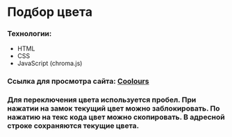 # Подбор цвета

### Технологии:

- HTML
- CSS
- JavaScript (chroma.js)

### Ссылка для просмотра сайта: [Coolours]("")

### Для переключения цвета используется пробел. При нажатии на замок текущий цвет можно заблокировать. По нажатию на текс кода цвет можно скопировать. В адресной строке сохраняются текущие цвета.

